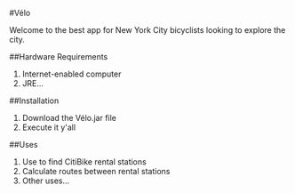 #Vélo

Welcome to the best app for New York City bicyclists looking to explore the city.

##Hardware Requirements

1. Internet-enabled computer
2. JRE...

##Installation

1. Download the Vélo.jar file
2. Execute it y'all

##Uses

1. Use to find CitiBike rental stations
2. Calculate routes between rental stations
3. Other uses...